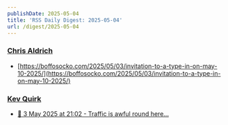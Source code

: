 ```yaml
---
publishDate: 2025-05-04
title: 'RSS Daily Digest: 2025-05-04'
url: /digest/2025-05-04
---
```


### [Chris Aldrich](https://boffosocko.com/)

  * [https://boffosocko.com/2025/05/03/invitation-to-a-type-in-on-may-10-2025/](https://boffosocko.com/2025/05/03/invitation-to-a-type-in-on-may-10-2025/)
  
### [Kev Quirk](https://kevquirk.com/)

  * [📝 3 May 2025 at 21:02 - Traffic is awful round here...](https://kevquirk.com/notes/20250503-2102)
  

